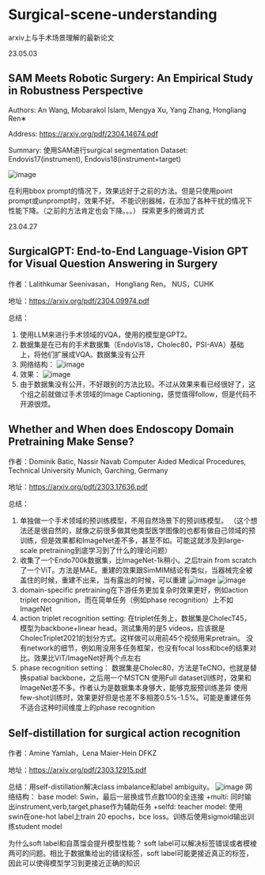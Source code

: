 # Surgical-scene-understanding
arxiv上与手术场景理解的最新论文

23.05.03

## SAM Meets Robotic Surgery: An Empirical Study in Robustness Perspective
Authors: An Wang, Mobarakol Islam, Mengya Xu, Yang Zhang, Hongliang Ren∗

Address: https://arxiv.org/pdf/2304.14674.pdf

Summary: 
使用SAM进行surgical segmentation
Dataset: Endovis17(instrument), Endovis18(instrument+target)

![image](https://user-images.githubusercontent.com/109274751/235827204-505e1728-0e41-42f4-9a8d-5ae777bea946.png)

在利用bbox prompt的情况下，效果远好于之前的方法。但是只使用point prompt或unprompt时，效果不好。
不能识别器械，在添加了各种干扰的情况下性能下降。（之前的方法肯定也会下降。。。）
探索更多的微调方式


23.04.27

## SurgicalGPT: End-to-End Language-Vision GPT for Visual Question Answering in Surgery
作者：Lalithkumar Seenivasan， Hongliang Ren。 NUS，CUHK

地址：https://arxiv.org/pdf/2304.09974.pdf

总结：
1. 使用LLM来进行手术领域的VQA，使用的模型是GPT2。
2. 数据集是在已有的手术数据集（EndoVis18，Cholec80，PSI-AVA）基础上，将他们扩展成VQA。数据集没有公开
3. 网络结构：
![image](https://user-images.githubusercontent.com/109274751/234734939-79cac6ce-3a53-4322-b644-dd61b0d8a7bb.png)
4. 效果：
![image](https://user-images.githubusercontent.com/109274751/234735009-2aaaba72-5b05-4f16-bf3e-970fb0b9b71f.png)
5. 由于数据集没有公开，不好跟别的方法比较。不过从效果来看已经很好了，这个组之前就做过手术领域的Image Captioning，感觉值得follow，但是代码不开源很烦。


## Whether and When does Endoscopy Domain Pretraining Make Sense?
作者：Dominik Batic, Nassir Navab  Computer Aided Medical Procedures, Technical University Munich, Garching, Germany

地址：https://arxiv.org/pdf/2303.17636.pdf

总结：
1. 单独做一个手术领域的预训练模型，不用自然场景下的预训练模型。
（这个想法还是很自然的，就像之前很多做其他类型医学图像的也都有做自己领域的预训练，但是效果都和ImageNet差不多，甚至不如。可能这就涉及到large-scale pretraining到底学习到了什么的理论问题）
2. 收集了一个Endo700k数据集，比ImageNet-1k稍小。之后train from scratch 了一个ViT。方法是MAE。重建的效果跟SimMIM结论有类似，当器械完全被盖住的时候，重建不出来，当有露出的时候，可以重建
![image](https://user-images.githubusercontent.com/109274751/234739627-6b0bb625-2c4f-40e8-a238-074560a5cffa.png)
![image](https://user-images.githubusercontent.com/109274751/234739667-abb7fdb6-210d-478e-b57a-920cf8576282.png)
3. domain-specific pretraining在下游任务更加复杂时效果更好，例如action triplet recognition，而在简单任务（例如phase recognition）上不如ImageNet
4. action triplet recognition setting: 
在triplet任务上，数据集是CholecT45，模型为backbone+linear head。测试集用的是5 videos，应该据是CholecTriplet2021的划分方式。这样做可以用前45个视频用来pretrain。
没有network的细节，例如用没用多任务框架，也没有focal loss和bce的结果对比。效果比ViT/ImageNet好两个点左右
5. phase recognition setting：
数据集是Cholec80，方法是TeCNO，也就是替换spatial backbone，之后用一个MSTCN
使用Full dataset训练时，效果和ImageNet差不多。作者认为是数据集本身够大，能够克服预训练差异
使用few-shot训练时，效果更好但是也差不多相差0.5%-1.5%。可能是重建任务不适合这种时间维度上的phase recognition


## Self-distillation for surgical action recognition
作者：Amine Yamlah，Lena Maier-Hein DFKZ

地址：https://arxiv.org/pdf/2303.12915.pdf

总结：用self-distillation解决class imbalance和label ambiguity。
![image](https://user-images.githubusercontent.com/109274751/234743898-d8b09ee4-7487-4072-a184-76202a5d1178.png)
网络结构：
base model: Swin，最后一层换成节点数100的全连接
+multi: 同时输出instrument,verb,target,phase作为辅助任务
+selfd: teacher model: 使用swin在one-hot label上train 20 epochs，bce loss。训练后使用sigmoid输出训练student model

为什么soft label和自蒸馏会提升模型性能？
soft label可以解决标签错误或者模棱两可的问题。相比于数据集给出的错误标签，soft label可能更接近真正的标签，因此可以使得模型学习到更接近正确的知识


